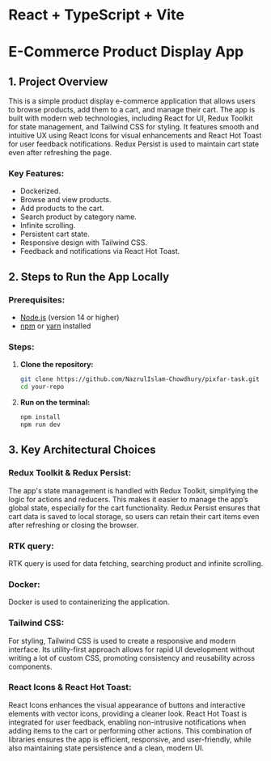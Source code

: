 # React + TypeScript + Vite

# E-Commerce Product Display App

## 1. Project Overview

This is a simple product display e-commerce application that allows users to browse products, add them to a cart, and manage their cart. The app is built with modern web technologies, including React for UI, Redux Toolkit for state management, and Tailwind CSS for styling. It features smooth and intuitive UX using React Icons for visual enhancements and React Hot Toast for user feedback notifications. Redux Persist is used to maintain cart state even after refreshing the page.

### Key Features:

- Dockerized.
- Browse and view products.
- Add products to the cart.
- Search product by category name.
- Infinite scrolling.
- Persistent cart state.
- Responsive design with Tailwind CSS.
- Feedback and notifications via React Hot Toast.

## 2. Steps to Run the App Locally

### Prerequisites:

- [Node.js](https://nodejs.org/) (version 14 or higher)
- [npm](https://www.npmjs.com/) or [yarn](https://yarnpkg.com/) installed

### Steps:

1. **Clone the repository:**
   ```bash
   git clone https://github.com/NazrulIslam-Chowdhury/pixfar-task.git
   cd your-repo
   ```
2. **Run on the terminal:**
   ```bash
   npm install
   npm run dev
   ```

## 3. Key Architectural Choices

### Redux Toolkit & Redux Persist:

The app's state management is handled with Redux Toolkit, simplifying the logic for actions and reducers. This makes it easier to manage the app’s global state, especially for the cart functionality. Redux Persist ensures that cart data is saved to local storage, so users can retain their cart items even after refreshing or closing the browser.

### RTK query:

RTK query is used for data fetching, searching product and infinite scrolling.

### Docker:

Docker is used to containerizing the application.

### Tailwind CSS:

For styling, Tailwind CSS is used to create a responsive and modern interface. Its utility-first approach allows for rapid UI development without writing a lot of custom CSS, promoting consistency and reusability across components.

### React Icons & React Hot Toast:

React Icons enhances the visual appearance of buttons and interactive elements with vector icons, providing a cleaner look.
React Hot Toast is integrated for user feedback, enabling non-intrusive notifications when adding items to the cart or performing other actions.
This combination of libraries ensures the app is efficient, responsive, and user-friendly, while also maintaining state persistence and a clean, modern UI.
